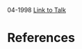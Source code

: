 

04-1998
[Link to Talk](https://www.churchofjesuschrist.org/study/general-conference/1998/04/saturday-morning-session?lang=eng)



# References
